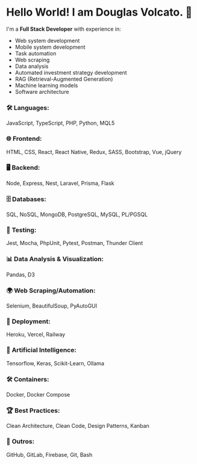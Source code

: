 # Hello World! I am Douglas Volcato. 🖖

I'm a **Full Stack Developer** with experience in:

- Web system development
- Mobile system development
- Task automation
- Web scraping
- Data analysis
- Automated investment strategy development
- RAG (Retrieval-Augmented Generation)
- Machine learning models
- Software architecture

### 🛠️ **Languages**:
JavaScript, TypeScript, PHP, Python, MQL5

### 🌐 **Frontend**:
HTML, CSS, React, React Native, Redux, SASS, Bootstrap, Vue, jQuery

### 🖥️ **Backend**:
Node, Express, Nest, Laravel, Prisma, Flask

### 🗄️ **Databases**:
SQL, NoSQL, MongoDB, PostgreSQL, MySQL, PL/PGSQL

### 🧪 **Testing**:
Jest, Mocha, PhpUnit, Pytest, Postman, Thunder Client

### 📊 **Data Analysis & Visualization**:
Pandas, D3

### 🌍 **Web Scraping/Automation**:
Selenium, BeautifulSoup, PyAutoGUI

### 🚀 **Deployment**:
Heroku, Vercel, Railway

### 🤖 **Artificial Intelligence**:
Tensorflow, Keras, Scikit-Learn, Ollama

### 🛠️ **Containers**:
Docker, Docker Compose

### 🏆 **Best Practices**:
Clean Architecture, Clean Code, Design Patterns, Kanban

### 🔧 **Outros**:
GitHub, GitLab, Firebase, Git, Bash

